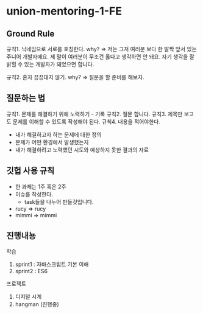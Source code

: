 # union-mentoring-1-FE

## Ground Rule
규칙1. 닉네임으로 서로를 호칭한다.
why? => 저는 그저 여러분 보다 한 발짝 앞서 있는 주니어 개발자에요. 제 말이 여러분이 무조건 옳다고 생각하면 안 돼요. 자기 생각을 잘 밝힐 수 있는 개발자가 돼었으면 합니다.

규칙2. 혼자 끙끙대지 않기.
why? => 질문을 할 준비를 해보자.

## 질문하는 법
규칙1. 문제를 해결하기 위해 노력하기 - 기록
규칙2. 질문 합니다. 
규칙3. 제목만 보고도 문제를 이해할 수 있도록 작성해야 된다.
규칙4. 내용을 적어야한다.
- 내가 해결하고자 하는 문제에 대한 정의
- 문제가 어떤 환경에서 발생했는지
- 내가 해결하려고 노력했던 시도와 예상하지 못한 결과의 자료

## 깃헙 사용 규칙
- 한 과제는 1주 혹은 2주
- 이슈를 작성한다.
   - task들을 나누어 만들것입니다.
- rucy => rucy
- mimmi => mimmi


## 진행내뇽
학습
1. sprint1 : 자바스크립트 기본 이해
2. sprint2 : ES6

프로젝트
1. 디지털 시계
2. hangman (진행중)
